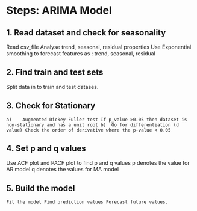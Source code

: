# Steps: ARIMA Model

## 1.	Read  dataset and check for seasonality
 Read csv_file
Analyse trend, seasonal, residual properties
Use Exponential smoothing to forecast features as : trend, seasonal, residual
## 2.	Find train and test sets
Split data in to train and test datases.	
## 3.	 Check for Stationary
``a)	Augmented Dickey Fuller test
	If p_value >0.05 then dataset is non-stationary and has a unit root
b)	Go for differentiation (d value)
	Check the order of derivative where the p-value < 0.05
``
## 4.	Set p and q values
Use ACF plot and PACF plot to find p and q values
p denotes the value for AR model
q denotes the values for MA model
## 5.	Build the model
``Fit the model
    Find prediction values
    Forecast future values.
``